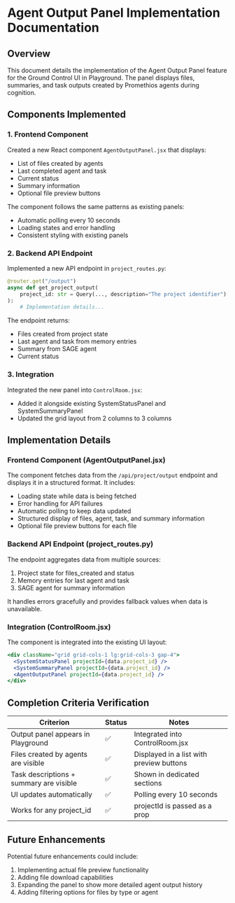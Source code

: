 # Agent Output Panel Implementation Documentation

## Overview
This document details the implementation of the Agent Output Panel feature for the Ground Control UI in Playground. The panel displays files, summaries, and task outputs created by Promethios agents during cognition.

## Components Implemented

### 1. Frontend Component
Created a new React component `AgentOutputPanel.jsx` that displays:
- List of files created by agents
- Last completed agent and task
- Current status
- Summary information
- Optional file preview buttons

The component follows the same patterns as existing panels:
- Automatic polling every 10 seconds
- Loading states and error handling
- Consistent styling with existing panels

### 2. Backend API Endpoint
Implemented a new API endpoint in `project_routes.py`:
```python
@router.get("/output")
async def get_project_output(
    project_id: str = Query(..., description="The project identifier")
):
    # Implementation details...
```

The endpoint returns:
- Files created from project state
- Last agent and task from memory entries
- Summary from SAGE agent
- Current status

### 3. Integration
Integrated the new panel into `ControlRoom.jsx`:
- Added it alongside existing SystemStatusPanel and SystemSummaryPanel
- Updated the grid layout from 2 columns to 3 columns

## Implementation Details

### Frontend Component (AgentOutputPanel.jsx)
The component fetches data from the `/api/project/output` endpoint and displays it in a structured format. It includes:
- Loading state while data is being fetched
- Error handling for API failures
- Automatic polling to keep data updated
- Structured display of files, agent, task, and summary information
- Optional file preview buttons for each file

### Backend API Endpoint (project_routes.py)
The endpoint aggregates data from multiple sources:
1. Project state for files_created and status
2. Memory entries for last agent and task
3. SAGE agent for summary information

It handles errors gracefully and provides fallback values when data is unavailable.

### Integration (ControlRoom.jsx)
The component is integrated into the existing UI layout:
```jsx
<div className="grid grid-cols-1 lg:grid-cols-3 gap-4">
  <SystemStatusPanel projectId={data.project_id} />
  <SystemSummaryPanel projectId={data.project_id} />
  <AgentOutputPanel projectId={data.project_id} />
</div>
```

## Completion Criteria Verification

| Criterion | Status | Notes |
|-----------|--------|-------|
| Output panel appears in Playground | ✅ | Integrated into ControlRoom.jsx |
| Files created by agents are visible | ✅ | Displayed in a list with preview buttons |
| Task descriptions + summary are visible | ✅ | Shown in dedicated sections |
| UI updates automatically | ✅ | Polling every 10 seconds |
| Works for any project_id | ✅ | projectId is passed as a prop |

## Future Enhancements
Potential future enhancements could include:
1. Implementing actual file preview functionality
2. Adding file download capabilities
3. Expanding the panel to show more detailed agent output history
4. Adding filtering options for files by type or agent
